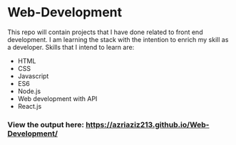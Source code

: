 # Web-Development

This repo will contain projects that I have done related to front end development. I am learning the stack with the intention to enrich my skill as a developer. Skills that I intend to learn are:

+ HTML
+ CSS
+ Javascript
+ ES6
+ Node.js
+ Web development with API
+ React.js

### View the output here: https://azriaziz213.github.io/Web-Development/
